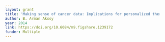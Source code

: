 ```yaml
---
layout: grant
title: 'Making sense of cancer data: Implications for personalized therapy and cancer biology'
author: B. Arman Aksoy
year: 2014
link: https://doi.org/10.6084/m9.figshare.1239172
funder: Multiple
---
```

